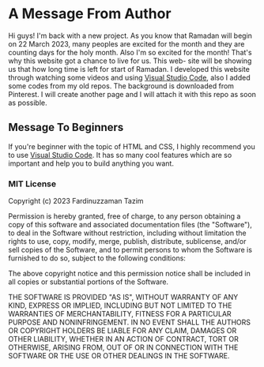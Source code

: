<h1>A Message From Author</h1>

<p>Hi guys! I'm back with a new project. As you know that Ramadan will begin on 22 March 2023, many peoples are excited for the month and 
they are counting days for the holy month. Also I'm so excited for the month! That's why this website got a chance to live for us. This web-
site will be showing us that how long time is left for start of Ramadan. I developed this website through watching some videos and using 
<a href="https://code.visualstudio.com/">Visual Studio Code</a>, also I added some codes from my old repos. The background is downloaded from Pinterest.
I will create another page and I will attach it with this repo as soon as possible.</p>

<h2>Message To Beginners</h2>
<p2>If you're beginner with the topic of HTML and CSS, I highly recommend you to use <a href="https://code.visualstudio.com/">Visual Studio Code</a>.
It has so many cool features which are so important and help you to build anything you want.</p2>

<h3>MIT License</h3>

<p3>Copyright (c) 2023 Fardinuzzaman Tazim

Permission is hereby granted, free of charge, to any person obtaining a copy
of this software and associated documentation files (the "Software"), to deal
in the Software without restriction, including without limitation the rights
to use, copy, modify, merge, publish, distribute, sublicense, and/or sell
copies of the Software, and to permit persons to whom the Software is
furnished to do so, subject to the following conditions:

The above copyright notice and this permission notice shall be included in all
copies or substantial portions of the Software.

THE SOFTWARE IS PROVIDED "AS IS", WITHOUT WARRANTY OF ANY KIND, EXPRESS OR
IMPLIED, INCLUDING BUT NOT LIMITED TO THE WARRANTIES OF MERCHANTABILITY,
FITNESS FOR A PARTICULAR PURPOSE AND NONINFRINGEMENT. IN NO EVENT SHALL THE
AUTHORS OR COPYRIGHT HOLDERS BE LIABLE FOR ANY CLAIM, DAMAGES OR OTHER
LIABILITY, WHETHER IN AN ACTION OF CONTRACT, TORT OR OTHERWISE, ARISING FROM,
OUT OF OR IN CONNECTION WITH THE SOFTWARE OR THE USE OR OTHER DEALINGS IN THE
SOFTWARE.</p3>

